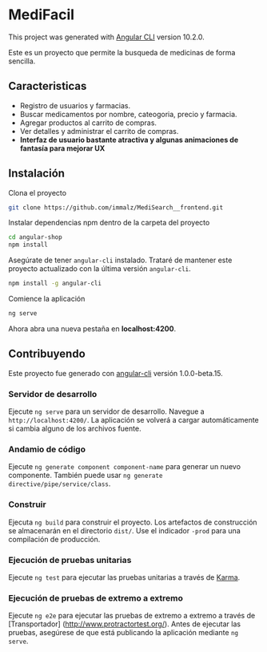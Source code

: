 # MediFacil

This project was generated with [Angular CLI](https://github.com/angular/angular-cli) version 10.2.0.

Este es un proyecto que permite la busqueda de medicinas de forma sencilla.


## Caracteristicas
* Registro de usuarios y farmacias.
* Buscar medicamentos por nombre, cateogoria, precio y farmacia.
* Agregar productos al carrito de compras.
* Ver detalles y administrar el carrito de compras.
* **Interfaz de usuario bastante atractiva y algunas animaciones de fantasía para mejorar UX**

## Instalación

Clona el proyecto
```bash
git clone https://github.com/immalz/MediSearch__frontend.git
```

Instalar dependencias npm dentro de la carpeta del proyecto
```bash
cd angular-shop
npm install
```

Asegúrate de tener `angular-cli` instalado. Trataré de mantener este proyecto actualizado con la última versión `angular-cli`.
```bash
npm install -g angular-cli
```

Comience la aplicación
```bash
ng serve
```

Ahora abra una nueva pestaña en **localhost:4200**.

## Contribuyendo

Este proyecto fue generado con [angular-cli](https://github.com/angular/angular-cli) versión 1.0.0-beta.15.

### Servidor de desarrollo
Ejecute `ng serve` para un servidor de desarrollo. Navegue a `http://localhost:4200/`. La aplicación se volverá a cargar automáticamente si cambia alguno de los archivos fuente.

### Andamio de código

Ejecute `ng generate component component-name` para generar un nuevo componente. También puede usar `ng generate directive/pipe/service/class`.

### Construir

Ejecuta `ng build` para construir el proyecto. Los artefactos de construcción se almacenarán en el directorio `dist/`. Use el indicador `-prod` para una compilación de producción.

### Ejecución de pruebas unitarias

Ejecute `ng test` para ejecutar las pruebas unitarias a través de [Karma](https://karma-runner.github.io).

### Ejecución de pruebas de extremo a extremo

Ejecute `ng e2e` para ejecutar las pruebas de extremo a extremo a través de [Transportador] (http://www.protractortest.org/).
Antes de ejecutar las pruebas, asegúrese de que está publicando la aplicación mediante `ng serve`.

